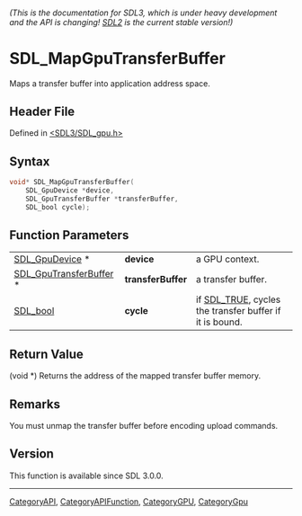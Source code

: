 ###### (This is the documentation for SDL3, which is under heavy development and the API is changing! [SDL2](https://wiki.libsdl.org/SDL2/) is the current stable version!)
# SDL_MapGpuTransferBuffer

Maps a transfer buffer into application address space.

## Header File

Defined in [<SDL3/SDL_gpu.h>](https://github.com/libsdl-org/SDL/blob/main/include/SDL3/SDL_gpu.h)

## Syntax

```c
void* SDL_MapGpuTransferBuffer(
    SDL_GpuDevice *device,
    SDL_GpuTransferBuffer *transferBuffer,
    SDL_bool cycle);
```

## Function Parameters

|                                                  |                    |                                                                     |
| ------------------------------------------------ | ------------------ | ------------------------------------------------------------------- |
| [SDL_GpuDevice](SDL_GpuDevice) *                 | **device**         | a GPU context.                                                      |
| [SDL_GpuTransferBuffer](SDL_GpuTransferBuffer) * | **transferBuffer** | a transfer buffer.                                                  |
| [SDL_bool](SDL_bool)                             | **cycle**          | if [SDL_TRUE](SDL_TRUE), cycles the transfer buffer if it is bound. |

## Return Value

(void *) Returns the address of the mapped transfer buffer memory.

## Remarks

You must unmap the transfer buffer before encoding upload commands.

## Version

This function is available since SDL 3.0.0.

----
[CategoryAPI](CategoryAPI), [CategoryAPIFunction](CategoryAPIFunction), [CategoryGPU](CategoryGPU), [CategoryGpu](CategoryGpu)


